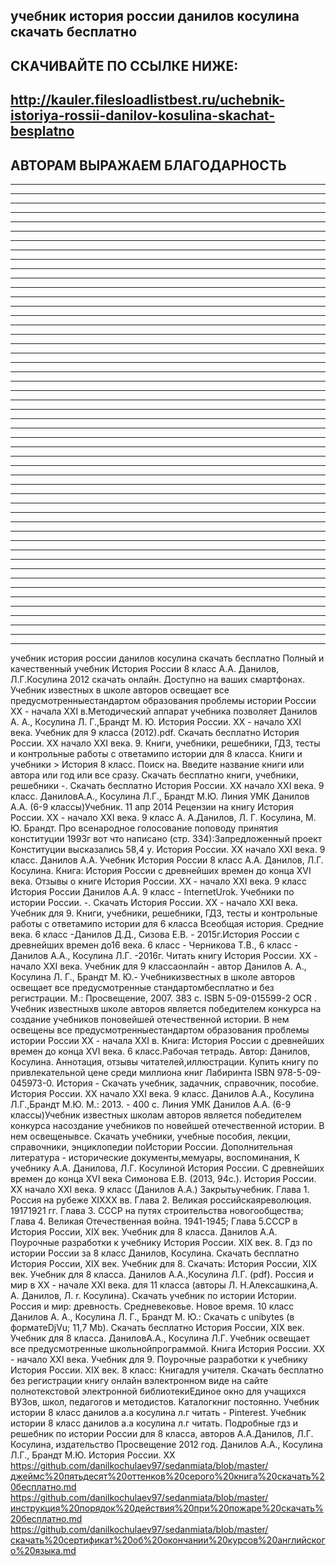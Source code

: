 учебник история россии данилов косулина скачать бесплатно
--------------------------------------------------
СКАЧИВАЙТЕ ПО ССЫЛКЕ НИЖЕ:
--------------------------------------------------
http://kauler.filesloadlistbest.ru/uchebnik-istoriya-rossii-danilov-kosulina-skachat-besplatno
--------------------------------------------------
АВТОРАМ ВЫРАЖАЕМ БЛАГОДАРНОСТЬ
--------------------------------------------------
--------------------------------------------------
--------------------------------------------------
--------------------------------------------------
--------------------------------------------------
--------------------------------------------------
--------------------------------------------------
--------------------------------------------------
--------------------------------------------------
--------------------------------------------------
--------------------------------------------------
--------------------------------------------------
--------------------------------------------------
--------------------------------------------------
--------------------------------------------------
--------------------------------------------------
--------------------------------------------------
--------------------------------------------------
--------------------------------------------------
--------------------------------------------------
--------------------------------------------------
--------------------------------------------------
--------------------------------------------------
--------------------------------------------------
--------------------------------------------------
--------------------------------------------------
--------------------------------------------------
--------------------------------------------------
--------------------------------------------------
--------------------------------------------------
--------------------------------------------------
--------------------------------------------------
--------------------------------------------------
--------------------------------------------------
--------------------------------------------------
--------------------------------------------------
--------------------------------------------------
--------------------------------------------------
--------------------------------------------------
--------------------------------------------------
--------------------------------------------------
--------------------------------------------------
--------------------------------------------------
--------------------------------------------------
--------------------------------------------------
--------------------------------------------------
--------------------------------------------------
--------------------------------------------------
--------------------------------------------------
--------------------------------------------------
--------------------------------------------------
учебник история россии данилов косулина скачать бесплатно Полный и качественный учебник История России 8 класс А.А. Данилов, Л.Г.Косулина 2012 скачать онлайн. Доступно на ваших смартфонах. Учебник известных в школе авторов освещает все предусмотренныестандартом образования проблемы истории России XX - начала XXI в.Методический аппарат учебника позволяет  Данилов А. А., Косулина Л. Г.,Брандт М. Ю. История России. XX - начало XXI века. Учебник для 9 класса (2012).pdf. Скачать бесплатно История России. XX  начало XXI века. 9. Книги, учебники, решебники, ГДЗ, тесты и контрольные работы с ответамипо истории для 8 класса. Книги и учебники > История 8 класс. Поиск на. Введите название книги или автора или год или все сразу. Скачать бесплатно книги, учебники, решебники  -. Скачать бесплатно История России. XX  начало XXI века. 9 класс. ДаниловА.А., Косулина Л.Г., Брандт М.Ю. Линия УМК Данилов А.А. (6-9 классы)Учебник. 11 апр 2014  Рецензии на книгу История России. XX - начало XXI века. 9 класс А. А.Данилов, Л. Г. Косулина, М. Ю. Брандт. Про всенародное голосование поповоду принятия конституции 1993г вот что написано (стр. 334):Запредложенный проект Конституции высказались 58,4 у. История России. XX  начало XXI века. 9 класс. Данилов А.А. Учебник История России 8 класс А.А. Данилов, Л.Г. Косулина. Книга: История России с древнейших времен до конца XVI века. Отзывы о книге История России. XX - начало XXI века. 9 класс
История России Данилов А.А. 9 класс - InternetUrok. Учебники по истории России. -. Скачать История России. XX - начало XXI века. Учебник для 9. Книги, учебники, решебники, ГДЗ, тесты и контрольные работы с ответамипо истории для 6 класса  Всеобщая история. Средние века. 6 класс -Данилов Д.Д., Сизова Е.В. - 2015г.История России с древнейших времен до16 века. 6 класс - Черникова Т.В.,  6 класс - Данилов А.А., Косулина Л.Г. -2016г. Читать книгу История России. XX - начало XXI века. Учебник для 9 классаонлайн - автор Данилов А. А., Косулина Л. Г., Брандт М. Ю.- Учебникизвестных в школе авторов освещает все предусмотренные стандартомбесплатно и без регистрации. М.: Просвещение, 2007. 383 с. ISBN 5-09-015599-2 OCR . Учебник известныхв школе авторов является победителем конкурса на создание учебников поновейшей отечественной истории. В нем освещены все предусмотренныестандартом образования проблемы истории России XX - начала XXI в. Книга: История России с древнейших времен до конца XVI века. 6 класс.Рабочая тетрадь. Автор: Данилов, Косулина. Аннотация, отзывы читателей,иллюстрации. Купить книгу по привлекательной цене среди миллиона книг Лабиринта  ISBN 978-5-09-045973-0. История - Скачать учебник, задачник, справочник, пособие. История России. XX  начало XXI века. 9 класс. Данилов А.А., Косулина Л.Г.,Брандт М.Ю. М.: 2013. - 400 с. Линия УМК Данилов А.А. (6-9 классы)Учебник известных школам авторов является победителем конкурса насоздание учебников по новейшей отечественной истории. В нем освещенывсе. Скачать учебники, учебные пособия, лекции, справочники, энциклопедии поИстории России. Дополнительная литература - исторические документы,мемуары, воспоминания,  К учебнику А.А. Данилова, Л.Г. Косулиной История России. С древнейших времен до конца XVI века Симонова Е.В. (2013, 94с.). История России. XX  начало XXI века. 9 класс (Данилов А.А.) Закрытьучебник. Глава 1. Россия на рубеже XIXXX вв. Глава 2. Великая российскаяреволюция. 19171921 гг. Глава 3. СССР на путях строительства новогообщества; Глава 4. Великая Отечественная война. 1941-1945; Глава 5.СССР в
История России, XIX век. Учебник для 8 класса. Данилов А.А. Поурочные разработки к учебнику История России. XIX век. 8. Гдз по истории России за 8 класс Данилов, Косулина. Скачать бесплатно История России, XIX век. Учебник для 8. Скачать: История России, XIX век. Учебник для 8 класса. Данилов А.А.,Косулина Л.Г. (pdf). Россия и мир в ХХ - начале ХХI века. для 11 класса (авторы Л. Н.Алексашкина,А. А. Данилов, Л. r. Косулина). Скачать учебник по истории Истории. Россия и мир: древность. Средневековье. Новое время. 10 класс Данилов А. А., Косулина Л. Г., Брандт М. Ю.: Скачать с unibytes (в форматеDjVu; 11,7 Mb). Скачать бесплатно История России, XIX век. Учебник для 8 класса. ДаниловА.А., Косулина Л.Г. Учебник освещает все предусмотренные школьнойпрограммой. Книга История России. XX - начало XXI века. Учебник для 9. Поурочные разработки к учебнику История России. XIX век. 8 класс: Книгадля учителя. Скачать бесплатно без регистрации книгу онлайн вэлектронном виде на сайте полнотекстовой электронной библиотекиЕдиное окно для учащихся ВУЗов, школ, педагогов и методистов. Каталогкниг постоянно. Учебник истории 8 класс данилов а.а косулина л.г читать - Pinterest. Учебник истории 8 класс данилов а.а косулина л.г читать.
Подробные гдз и решебник по истории России для 8 класса, авторов А.А.Данилов, Л.Г. Косулина, издательство Просвещение 2012 год. Данилов А.А., Косулина Л.Г., Брандт М.Ю. История России. XX
https://github.com/danilkochulaev97/sedanmiata/blob/master/джеймс%20пятьдесят%20оттенков%20серого%20книга%20скачать%20бесплатно.md
https://github.com/danilkochulaev97/sedanmiata/blob/master/инструкция%20порядок%20действия%20при%20пожаре%20скачать%20бесплатно.md
https://github.com/danilkochulaev97/sedanmiata/blob/master/скачать%20сертификат%20об%20окончании%20курсов%20английского%20языка.md